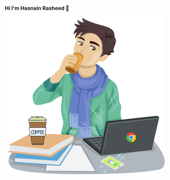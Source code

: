 ### Hi I'm Hasnain Rasheed 👋

<img align="right" alt="GIF" src="https://github.com/HrHasnai/HrHasnai/blob/main/hrhasnai2.png?raw=true" width="500" height="500" />

